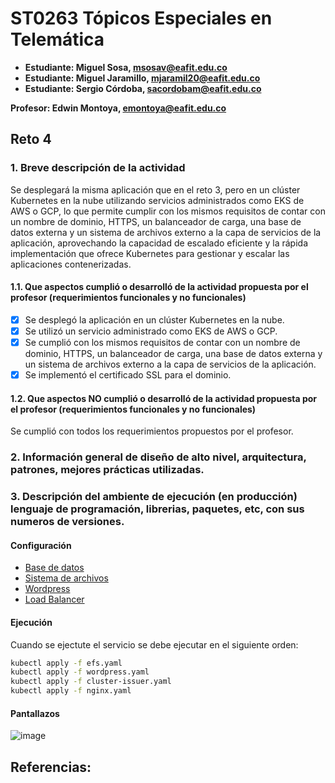 # ST0263 Tópicos Especiales en Telemática

- **Estudiante: Miguel Sosa, msosav@eafit.edu.co**
- **Estudiante: Miguel Jaramillo, mjaramil20@eafit.edu.co**
- **Estudiante: Sergio Córdoba, sacordobam@eafit.edu.co**

**Profesor: Edwin Montoya, emontoya@eafit.edu.co**

## Reto 4

### 1. Breve descripción de la actividad

Se desplegará la misma aplicación que en el reto 3, pero en un clúster Kubernetes en la nube utilizando servicios administrados como EKS de AWS o GCP, lo que permite cumplir con los mismos requisitos de contar con un nombre de dominio, HTTPS, un balanceador de carga, una base de datos externa y un sistema de archivos externo a la capa de servicios de la aplicación, aprovechando la capacidad de escalado eficiente y la rápida implementación que ofrece Kubernetes para gestionar y escalar las aplicaciones contenerizadas.

#### 1.1. Que aspectos cumplió o desarrolló de la actividad propuesta por el profesor (requerimientos funcionales y no funcionales)

- [x] Se desplegó la aplicación en un clúster Kubernetes en la nube.
- [x] Se utilizó un servicio administrado como EKS de AWS o GCP.
- [x] Se cumplió con los mismos requisitos de contar con un nombre de dominio, HTTPS, un balanceador de carga, una base de datos externa y un sistema de archivos externo a la capa de servicios de la aplicación.
- [x] Se implementó el certificado SSL para el dominio.

#### 1.2. Que aspectos NO cumplió o desarrolló de la actividad propuesta por el profesor (requerimientos funcionales y no funcionales)

Se cumplió con todos los requerimientos propuestos por el profesor.

### 2. Información general de diseño de alto nivel, arquitectura, patrones, mejores prácticas utilizadas.

### 3. Descripción del ambiente de ejecución (en producción) lenguaje de programación, librerias, paquetes, etc, con sus numeros de versiones.

#### Configuración

- [Base de datos](https://github.com/msosav/reto4-Kubernetes-y-CMS/blob/main/Documentation/database.md)
- [Sistema de archivos](https://github.com/msosav/reto4-Kubernetes-y-CMS/blob/main/Documentation/nfs.md)
- [Wordpress](https://github.com/msosav/reto4-Kubernetes-y-CMS/blob/main/Documentation/wordpress.md)
- [Load Balancer](https://github.com/msosav/reto4-Kubernetes-y-CMS/blob/main/Documentation/loadbalancer.md)

#### Ejecución

Cuando se ejectute el servicio se debe ejecutar en el siguiente orden:

```bash
kubectl apply -f efs.yaml
kubectl apply -f wordpress.yaml
kubectl apply -f cluster-issuer.yaml
kubectl apply -f nginx.yaml
```

#### Pantallazos

![image](https://github.com/msosav/reto4-Kubernetes-y-CMS/assets/85181687/97e10019-e9ac-46c7-bcb3-4de10b1ccf1c)

## Referencias:
